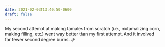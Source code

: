 ```yaml
---
date: 2021-02-03T13:40:50-0600
draft: false
---
```




My second attempt at making tamales from scratch (i.e., nixtamalizing corn, making filling, etc.) went way better than my first attempt. And it involved far fewer second degree burns. 🫔



